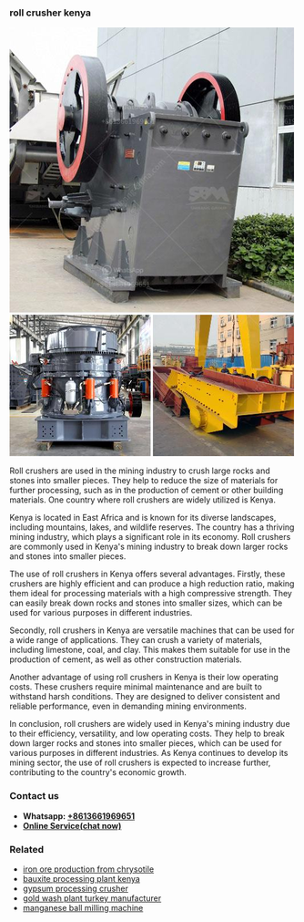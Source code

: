 <h3>roll crusher kenya</h3><img src='1708322931.jpg' alt=''><p>Roll crushers are used in the mining industry to crush large rocks and stones into smaller pieces. They help to reduce the size of materials for further processing, such as in the production of cement or other building materials. One country where roll crushers are widely utilized is Kenya.</p><p>Kenya is located in East Africa and is known for its diverse landscapes, including mountains, lakes, and wildlife reserves. The country has a thriving mining industry, which plays a significant role in its economy. Roll crushers are commonly used in Kenya's mining industry to break down larger rocks and stones into smaller pieces.</p><p>The use of roll crushers in Kenya offers several advantages. Firstly, these crushers are highly efficient and can produce a high reduction ratio, making them ideal for processing materials with a high compressive strength. They can easily break down rocks and stones into smaller sizes, which can be used for various purposes in different industries.</p><p>Secondly, roll crushers in Kenya are versatile machines that can be used for a wide range of applications. They can crush a variety of materials, including limestone, coal, and clay. This makes them suitable for use in the production of cement, as well as other construction materials.</p><p>Another advantage of using roll crushers in Kenya is their low operating costs. These crushers require minimal maintenance and are built to withstand harsh conditions. They are designed to deliver consistent and reliable performance, even in demanding mining environments.</p><p>In conclusion, roll crushers are widely used in Kenya's mining industry due to their efficiency, versatility, and low operating costs. They help to break down larger rocks and stones into smaller pieces, which can be used for various purposes in different industries. As Kenya continues to develop its mining sector, the use of roll crushers is expected to increase further, contributing to the country's economic growth.</p><h3>Contact us</h3><ul><li><strong>Whatsapp:&nbsp;<a href="https://wa.me/8613661969651">+8613661969651</a></strong></li><li><a href="https://swt.shibang-china.com/?git&amp;zhl&amp;roll crusher kenya"><strong>Online Service(chat now)</strong></a></li></ul><h3>Related</h3><ul><li><a href='iron ore production from chrysotile.md'>iron ore production from chrysotile</a></li><li><a href='bauxite processing plant kenya.md'>bauxite processing plant kenya</a></li><li><a href='gypsum processing crusher.md'>gypsum processing crusher</a></li><li><a href='gold wash plant turkey manufacturer.md'>gold wash plant turkey manufacturer</a></li><li><a href='manganese ball milling machine.md'>manganese ball milling machine</a></li></ul>